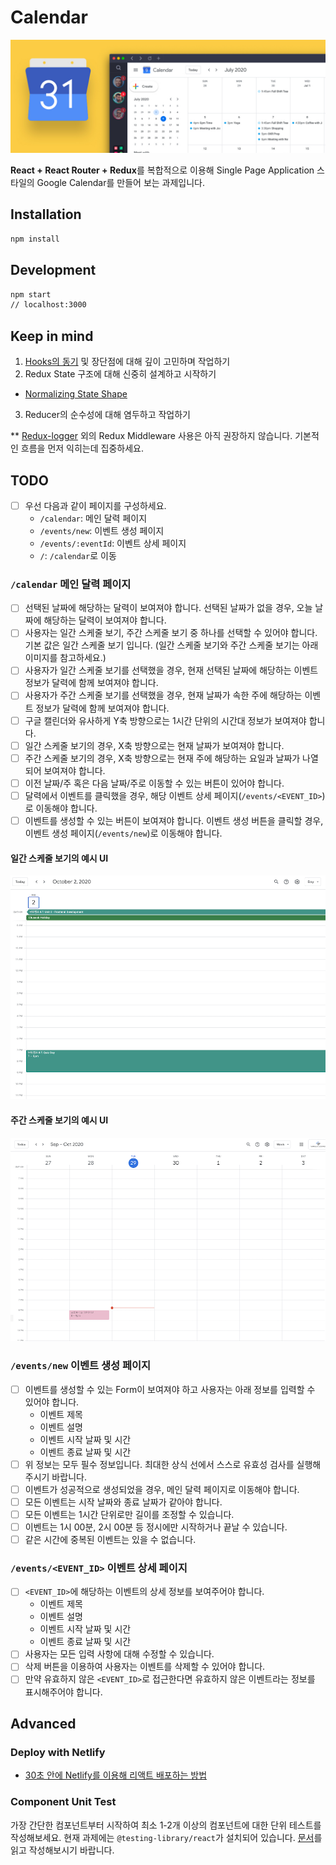 # Calendar

![Calendar](/readme-assets/main.jpeg)

**React + React Router + Redux**를 복합적으로 이용해 Single Page Application 스타일의 Google Calendar를 만들어 보는 과제입니다.

## Installation

```sh
npm install
```

## Development

```sh
npm start
// localhost:3000
```

## Keep in mind

1. [Hooks의 동기](https://ko.reactjs.org/docs/hooks-intro.html#motivation) 및 장단점에 대해 깊이 고민하며 작업하기
2. Redux State 구조에 대해 신중히 설계하고 시작하기

- [Normalizing State Shape](https://redux.js.org/recipes/structuring-reducers/normalizing-state-shape)

3. Reducer의 순수성에 대해 염두하고 작업하기

\*\* [Redux-logger](https://github.com/LogRocket/redux-logger) 외의 Redux Middleware 사용은 아직 권장하지 않습니다. 기본적인 흐름을 먼저 익히는데 집중하세요.

## TODO

- [ ] 우선 다음과 같이 페이지를 구성하세요.
  - `/calendar`: 메인 달력 페이지
  - `/events/new`: 이벤트 생성 페이지
  - `/events/:eventId`: 이벤트 상세 페이지
  - `/`: `/calendar`로 이동

### `/calendar` 메인 달력 페이지

- [ ] 선택된 날짜에 해당하는 달력이 보여져야 합니다. 선택된 날짜가 없을 경우, 오늘 날짜에 해당하는 달력이 보여져야 합니다.
- [ ] 사용자는 일간 스케줄 보기, 주간 스케줄 보기 중 하나를 선택할 수 있어야 합니다. 기본 값은 일간 스케줄 보기 입니다. (일간 스케줄 보기와 주간 스케줄 보기는 아래 이미지를 참고하세요.)
- [ ] 사용자가 일간 스케줄 보기를 선택했을 경우, 현재 선택된 날짜에 해당하는 이벤트 정보가 달력에 함께 보여져야 합니다.
- [ ] 사용자가 주간 스케줄 보기를 선택했을 경우, 현재 날짜가 속한 주에 해당하는 이벤트 정보가 달력에 함께 보여져야 합니다.
- [ ] 구글 캘린더와 유사하게 Y축 방향으로는 1시간 단위의 시간대 정보가 보여져야 합니다.
- [ ] 일간 스케줄 보기의 경우, X축 방향으로는 현재 날짜가 보여져야 합니다.
- [ ] 주간 스케줄 보기의 경우, X축 방향으로는 현재 주에 해당하는 요일과 날짜가 나열되어 보여져야 합니다.
- [ ] 이전 날짜/주 혹은 다음 날짜/주로 이동할 수 있는 버튼이 있어야 합니다.
- [ ] 달력에서 이벤트를 클릭했을 경우, 해당 이벤트 상세 페이지(`/events/<EVENT_ID>`)로 이동해야 합니다.
- [ ] 이벤트를 생성할 수 있는 버튼이 보여져야 합니다. 이벤트 생성 버튼을 클릭할 경우, 이벤트 생성 페이지(`/events/new`)로 이동해야 합니다.

#### 일간 스케줄 보기의 예시 UI

![Calendar](/readme-assets/daily_view.png)

#### 주간 스케줄 보기의 예시 UI

![Calendar](/readme-assets/weekly_view.png)

### `/events/new` 이벤트 생성 페이지

- [ ] 이벤트를 생성할 수 있는 Form이 보여져야 하고 사용자는 아래 정보를 입력할 수 있어야 합니다.
  - 이벤트 제목
  - 이벤트 설명
  - 이벤트 시작 날짜 및 시간
  - 이벤트 종료 날짜 및 시간
- [ ] 위 정보는 모두 필수 정보입니다. 최대한 상식 선에서 스스로 유효성 검사를 실행해 주시기 바랍니다.
- [ ] 이벤트가 성공적으로 생성되었을 경우, 메인 달력 페이지로 이동해야 합니다.
- [ ] 모든 이벤트는 시작 날짜와 종료 날짜가 같아야 합니다.
- [ ] 모든 이벤트는 1시간 단위로만 길이를 조정할 수 있습니다.
- [ ] 이벤트는 1시 00분, 2시 00분 등 정시에만 시작하거나 끝날 수 있습니다.
- [ ] 같은 시간에 중복된 이벤트는 있을 수 없습니다.

### `/events/<EVENT_ID>` 이벤트 상세 페이지

- [ ] `<EVENT_ID>`에 해당하는 이벤트의 상세 정보를 보여주어야 합니다.
  - 이벤트 제목
  - 이벤트 설명
  - 이벤트 시작 날짜 및 시간
  - 이벤트 종료 날짜 및 시간
- [ ] 사용자는 모든 입력 사항에 대해 수정할 수 있습니다.
- [ ] 삭제 버튼을 이용하여 사용자는 이벤트를 삭제할 수 있어야 합니다.
- [ ] 만약 유효하지 않은 `<EVENT_ID>`로 접근한다면 유효하지 않은 이벤트라는 정보를 표시해주어야 합니다.

## Advanced

### Deploy with Netlify

- [30초 안에 Netlify를 이용해 리액트 배포하는 방법](https://www.netlify.com/blog/2016/07/22/deploy-react-apps-in-less-than-30-seconds/)

### Component Unit Test

가장 간단한 컴포넌트부터 시작하여 최소 1-2개 이상의 컴포넌트에 대한 단위 테스트를 작성해보세요. 현재 과제에는 `@testing-library/react`가 설치되어 있습니다. [문서](https://testing-library.com/docs/react-testing-library/example-intro)를 읽고 작성해보시기 바랍니다.
